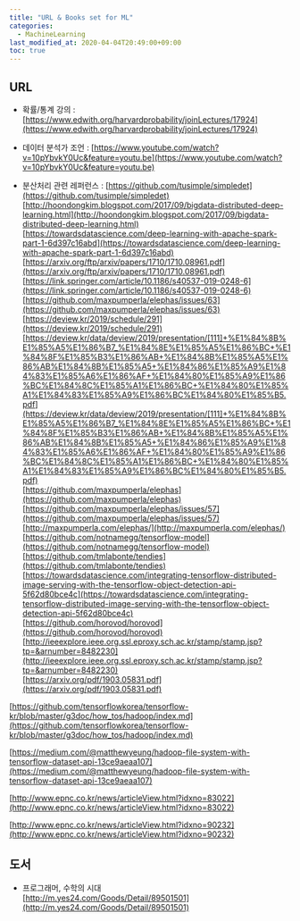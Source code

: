 ```yaml
---
title: "URL & Books set for ML"
categories: 
  - MachineLearning
last_modified_at: 2020-04-04T20:49:00+09:00
toc: true
---
```


URL
---
* 확률/통계 강의 : 
[https://www.edwith.org/harvardprobability/joinLectures/17924](https://www.edwith.org/harvardprobability/joinLectures/17924)<br/>
* 데이터 분석가 조언 : 
[https://www.youtube.com/watch?v=10pYbvkY0Uc&feature=youtu.be](https://www.youtube.com/watch?v=10pYbvkY0Uc&feature=youtu.be)<br/>

* 분산처리 관련 레퍼런스 :
[https://github.com/tusimple/simpledet](https://github.com/tusimple/simpledet)<br/>
[http://hoondongkim.blogspot.com/2017/09/bigdata-distributed-deep-learning.html](http://hoondongkim.blogspot.com/2017/09/bigdata-distributed-deep-learning.html)<br/>
[https://towardsdatascience.com/deep-learning-with-apache-spark-part-1-6d397c16abd](https://towardsdatascience.com/deep-learning-with-apache-spark-part-1-6d397c16abd)<br/>
[https://arxiv.org/ftp/arxiv/papers/1710/1710.08961.pdf](https://arxiv.org/ftp/arxiv/papers/1710/1710.08961.pdf)<br/>
[https://link.springer.com/article/10.1186/s40537-019-0248-6](https://link.springer.com/article/10.1186/s40537-019-0248-6)<br/>
[https://github.com/maxpumperla/elephas/issues/63](https://github.com/maxpumperla/elephas/issues/63)<br/>
[https://deview.kr/2019/schedule/291](https://deview.kr/2019/schedule/291)<br/>
[https://deview.kr/data/deview/2019/presentation/[111]+%E1%84%8B%E1%85%A5%E1%86%B7_%E1%84%8E%E1%85%A5%E1%86%BC+%E1%84%8F%E1%85%B3%E1%86%AB+%E1%84%8B%E1%85%A5%E1%86%AB%E1%84%8B%E1%85%A5+%E1%84%86%E1%85%A9%E1%84%83%E1%85%A6%E1%86%AF+%E1%84%80%E1%85%A9%E1%86%BC%E1%84%8C%E1%85%A1%E1%86%BC+%E1%84%80%E1%85%A1%E1%84%83%E1%85%A9%E1%86%BC%E1%84%80%E1%85%B5.pdf](https://deview.kr/data/deview/2019/presentation/[111]+%E1%84%8B%E1%85%A5%E1%86%B7_%E1%84%8E%E1%85%A5%E1%86%BC+%E1%84%8F%E1%85%B3%E1%86%AB+%E1%84%8B%E1%85%A5%E1%86%AB%E1%84%8B%E1%85%A5+%E1%84%86%E1%85%A9%E1%84%83%E1%85%A6%E1%86%AF+%E1%84%80%E1%85%A9%E1%86%BC%E1%84%8C%E1%85%A1%E1%86%BC+%E1%84%80%E1%85%A1%E1%84%83%E1%85%A9%E1%86%BC%E1%84%80%E1%85%B5.pdf)<br/>
[https://github.com/maxpumperla/elephas](https://github.com/maxpumperla/elephas)<br/>
[https://github.com/maxpumperla/elephas/issues/57](https://github.com/maxpumperla/elephas/issues/57)<br/>
[http://maxpumperla.com/elephas/](http://maxpumperla.com/elephas/)<br/>
[https://github.com/notnamegg/tensorflow-model](https://github.com/notnamegg/tensorflow-model)<br/>
[https://github.com/tmlabonte/tendies](https://github.com/tmlabonte/tendies)<br/>
[https://towardsdatascience.com/integrating-tensorflow-distributed-image-serving-with-the-tensorflow-object-detection-api-5f62d80bce4c](https://towardsdatascience.com/integrating-tensorflow-distributed-image-serving-with-the-tensorflow-object-detection-api-5f62d80bce4c)<br/>
[https://github.com/horovod/horovod](https://github.com/horovod/horovod)<br/>
[http://ieeexplore.ieee.org.ssl.eproxy.sch.ac.kr/stamp/stamp.jsp?tp=&arnumber=8482230](http://ieeexplore.ieee.org.ssl.eproxy.sch.ac.kr/stamp/stamp.jsp?tp=&arnumber=8482230)<br/>
[https://arxiv.org/pdf/1903.05831.pdf](https://arxiv.org/pdf/1903.05831.pdf)<br/>

[https://github.com/tensorflowkorea/tensorflow-kr/blob/master/g3doc/how_tos/hadoop/index.md](https://github.com/tensorflowkorea/tensorflow-kr/blob/master/g3doc/how_tos/hadoop/index.md)<br/>

[https://medium.com/@matthewyeung/hadoop-file-system-with-tensorflow-dataset-api-13ce9aeaa107](https://medium.com/@matthewyeung/hadoop-file-system-with-tensorflow-dataset-api-13ce9aeaa107)<br/>

[http://www.epnc.co.kr/news/articleView.html?idxno=83022](http://www.epnc.co.kr/news/articleView.html?idxno=83022)<br/>

[http://www.epnc.co.kr/news/articleView.html?idxno=90232](http://www.epnc.co.kr/news/articleView.html?idxno=90232)<br/>



도서
---
* 프로그래머, 수학의 시대<br/>
[http://m.yes24.com/Goods/Detail/89501501](http://m.yes24.com/Goods/Detail/89501501)<br/>